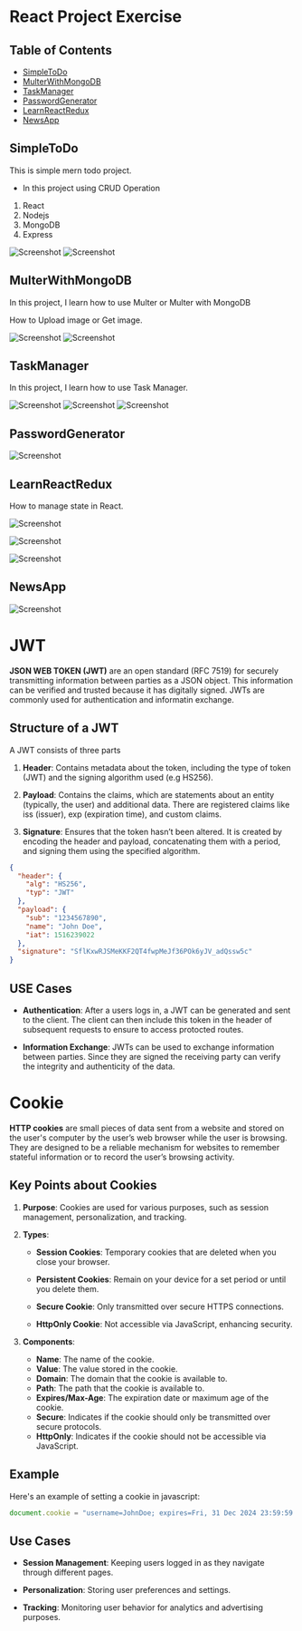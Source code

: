 # React Project Exercise

## Table of Contents

- [SimpleToDo](#todoapp)
- [MulterWithMongoDB](#multerwithmongodb)
- [TaskManager](#taskmanager)
- [PasswordGenerator](#passwordgenerator)
- [LearnReactRedux](#learnreactredux)
- [NewsApp](#newsapp)

## SimpleToDo

This is simple mern todo project.

- In this project using CRUD Operation

1. React
2. Nodejs
3. MongoDB
4. Express

![Screenshot](./ToDoList/todo.png)
![Screenshot](./ToDoList/todolist.png)

## MulterWithMongoDB

In this project, I learn how to use Multer or Multer with MongoDB

How to Upload image or Get image.

![Screenshot](./MulterWithMongodb/imageupload.png)
![Screenshot](./MulterWithMongodb/img1.png)

## TaskManager

In this project, I learn how to use Task Manager.

![Screenshot](./Task%20Manager/t1.png)
![Screenshot](./Task%20Manager/t2.png)
![Screenshot](./Task%20Manager/t3.png)

## PasswordGenerator 
![Screenshot](./passwordGenerator/Screenshot%202024-09-23%20205658.png)

## LearnReactRedux
How to manage state in React.

![Screenshot](./Redux-Learn/Screenshot%202024-09-23%20205449.png)

![Screenshot](./Redux-Learn/Screenshot%202024-09-23%20205502.png)

![Screenshot](./Redux-Learn/Screenshot%202024-09-23%20205513.png)

## NewsApp
![Screenshot](./News-App/public/assets/Screenshot%202024-09-06%20183021.png)

# JWT

**JSON WEB TOKEN (JWT)** are an open standard (RFC 7519) for securely transmitting information between parties as a JSON object.
This information can be verified and trusted because it has digitally signed. JWTs are commonly used for authentication and informatin exchange.

## Structure of a JWT

A JWT consists of three parts

1. **Header**: Contains metadata about the token, including the type of token (JWT) and the signing algorithm used (e.g HS256).

2. **Payload**: Contains the claims, which are statements about an entity (typically, the user) and additional data. There are registered claims like iss (issuer), exp (expiration time), and custom claims.

3. **Signature**: Ensures that the token hasn’t been altered. It is created by encoding the header and payload, concatenating them with a period, and signing them using the specified algorithm.


```json
{
  "header": {
    "alg": "HS256",
    "typ": "JWT"
  },
  "payload": {
    "sub": "1234567890",
    "name": "John Doe",
    "iat": 1516239022
  },
  "signature": "SflKxwRJSMeKKF2QT4fwpMeJf36POk6yJV_adQssw5c"
}
```

## USE Cases

* **Authentication**: After a users logs in, a JWT can be generated and sent to the client. The client can then include this token in the header of subsequent requests to ensure to access protocted routes.

* **Information Exchange**: JWTs can be used to exchange information between parties. Since they are signed the receiving party can verify the integrity and authenticity of the data.


# Cookie

**HTTP cookies** are small pieces of data sent from a website and stored on the user's computer by the user’s web browser while the user is browsing. They are designed to be a reliable mechanism for websites to remember stateful information or to record the user’s browsing activity.

## Key Points about Cookies

1. **Purpose**: Cookies are used for various purposes, such as session management, personalization, and tracking.

2. **Types**: 

   * **Session Cookies**: Temporary cookies that are deleted when you close your browser.

   * **Persistent Cookies**:  Remain on your device for a set period or until you delete them.

   * **Secure Cookie**: Only transmitted over secure HTTPS connections.

   * **HttpOnly Cookie**:  Not accessible via JavaScript, enhancing security.

3. **Components**:

   * **Name**: The name of the cookie.
   * **Value**: The value stored in the cookie.
   * **Domain**: The domain that the cookie is available to.
   * **Path**: The path that the cookie is available to.
   * **Expires/Max-Age**: The expiration date or maximum age of the cookie.
   * **Secure**: Indicates if the cookie should only be transmitted over secure protocols.
   * **HttpOnly**: Indicates if the cookie should not be accessible via JavaScript.

## Example
Here's an example of setting a cookie in javascript:

```javascript
document.cookie = "username=JohnDoe; expires=Fri, 31 Dec 2024 23:59:59 GMT; path=/";
```

## Use Cases
  * **Session Management**:  Keeping users logged in as they navigate through different pages.

  * **Personalization**: Storing user preferences and settings.

  * **Tracking**: Monitoring user behavior for analytics and advertising purposes.